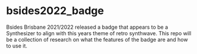 # bsides2022_badge
Bsides Brisbane 2021/2022 released a badge that appears to be a Synthesizer to align with this years theme of retro synthwave. This repo will be a collection of research on what the features of the badge are and how to use it.
